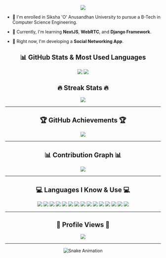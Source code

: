 
<div align="center">
  <img src="https://readme-typing-svg.herokuapp.com?font=Fira+Code&size=24&duration=3000&pause=1200&color=F75C7E&center=true&vCenter=true&width=800&height=50&lines=👋+Hello%2C+Welcome+to+My+GitHub+Profile!;🚀+I+am+Aayush+Sharma!;💻+Passionate+about+Coding%2C+Tech%2C+and+Innovation!;🔹+Always+learning+and+building+awesome+projects!" />
</div>

- 📖 I'm enrolled in Siksha 'O' Anusandhan University to pursue a B-Tech in Computer Science Engineering.

- 🌱 Currently, I'm learning **NextJS**, **WebRTC**, and **Django Framework**.

- 🔭 Right now, I'm developing a **Social Networking App**.

<!-- Centered Title -->

<!-- GitHub Stats and Most Used Languages (Side by Side) -->
<div align="center">
  <h2>📊 GitHub Stats & Most Used Languages</h2>
  <picture>
    <source 
      srcset="https://github-readme-stats.vercel.app/api?username=AS-Aurora&show_icons=true&theme=dark&hide_border=true&role=OWNER,ORGANIZATION_MEMBER" 
      media="(prefers-color-scheme: dark)" />
    <img src="https://github-readme-stats.vercel.app/api?username=AS-Aurora&show_icons=true&theme=light&hide_border=true&role=OWNER,ORGANIZATION_MEMBER" />
  </picture>

  <picture>
    <source 
      srcset="https://github-readme-stats.vercel.app/api/top-langs/?username=AS-Aurora&layout=compact&langs_count=8&theme=dark&hide_border=true" 
      media="(prefers-color-scheme: dark)" />
    <img src="https://github-readme-stats.vercel.app/api/top-langs/?username=AS-Aurora&layout=compact&langs_count=8&theme=light&hide_border=true" />
  </picture>
</div>

<!-- GitHub Streak -->
<div align="center">
  <h2>🔥 Streak Stats 🔥</h2>
  <img src="https://github-readme-streak-stats.herokuapp.com/?user=AS-Aurora&theme=dark&hide_border=true" />
</div>

---

<!-- GitHub Trophies -->
<div align="center">
  <h2>🏆 GitHub Achievements 🏆</h2>
  <img src="https://github-profile-trophy.vercel.app/?username=AS-Aurora&theme=onedark&no-frame=true&column=8" />
</div>

---

<!-- GitHub Activity Graph -->
<div align="center">
  <h2>📊 Contribution Graph 📊</h2>
  <img src="https://github-readme-activity-graph.vercel.app/graph?username=AS-Aurora&theme=github-dark&hide_border=true" />
</div>

---

<!-- Languages Known & Used -->
<div align="center">
  <h2>💻 Languages I Know & Use 💻</h2>
  <p>
    <img src="https://img.shields.io/badge/HTML5-E34F26?style=for-the-badge&logo=html5&logoColor=white" />
    <img src="https://img.shields.io/badge/CSS3-1572B6?style=for-the-badge&logo=css3&logoColor=white" />
    <img src="https://img.shields.io/badge/JavaScript-F7DF1E?style=for-the-badge&logo=javascript&logoColor=black" />
    <img src="https://img.shields.io/badge/TypeScript-3178C6?style=for-the-badge&logo=typescript&logoColor=white" />
    <img src="https://img.shields.io/badge/React-61DAFB?style=for-the-badge&logo=react&logoColor=black" />
    <img src="https://img.shields.io/badge/Next.js-000000?style=for-the-badge&logo=nextdotjs&logoColor=white" />
    <img src="https://img.shields.io/badge/Node.js-339933?style=for-the-badge&logo=nodedotjs&logoColor=white" />
    <img src="https://img.shields.io/badge/Java-007396?style=for-the-badge&logo=java&logoColor=white" />
    <img src="https://img.shields.io/badge/Python-3776AB?style=for-the-badge&logo=python&logoColor=white" />
    <img src="https://img.shields.io/badge/Tailwind_CSS-38B2AC?style=for-the-badge&logo=tailwind-css&logoColor=white" />
    <img src="https://img.shields.io/badge/MongoDB-47A248?style=for-the-badge&logo=mongodb&logoColor=white" />
    <img src="https://img.shields.io/badge/GitHub-181717?style=for-the-badge&logo=github&logoColor=white" />
    <img src="https://img.shields.io/badge/Postman-FF6C37?style=for-the-badge&logo=postman&logoColor=white" />
    <img src="https://img.shields.io/badge/Firebase-FFCA28?style=for-the-badge&logo=firebase&logoColor=black" />
    <img src="https://img.shields.io/badge/Git-F05032?style=for-the-badge&logo=git&logoColor=white" />

<!--     <img src="https://img.shields.io/badge/Kotlin-0095D5?style=for-the-badge&logo=kotlin&logoColor=white" /> -->
  </p>
</div>

---

<!-- Profile Views -->
<div align="center">
  <h2>👀 Profile Views 👀</h2>
  <img src="https://komarev.com/ghpvc/?username=AS-Aurora&color=blue&style=for-the-badge" />
</div>

---

<!-- Snake Animation -->
<div align="center">
  <img src="https://github.com/AS-Aurora/AS-Aurora/blob/output/dist/snake.svg" alt="Snake Animation" />
</div>
